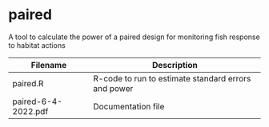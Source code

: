 # paired
A tool to calculate the power of a paired design for monitoring fish response to habitat actions

Filename | Description
---------| -----------
paired.R | R-code to run to estimate standard errors and power
paired-6-4-2022.pdf | Documentation file
